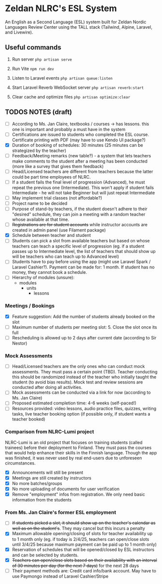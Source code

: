 # Zeldan NLRC's ESL System

An English as a Second Language (ESL) system built for Zeldan Nordic Languages Review Center using the TALL stack (Tailwind, Alpine, Laravel, and Livewire).

## Useful commands
1. Run server
``php artisan serve``

2. Run Vite
``npm run dev``

3. Listen to Laravel events
``php artisan queue:listen``

4. Start Laravel Reverb WebSocket server
``php artisan reverb:start``

5. Clear cache and optimize files
``php artisan optimize:clear``

## TODOS NOTES (draft)
- [ ] According to Ms. Jan Claire, textbooks / courses -> has lessons. this one is important and probably a must have in the system
- [ ] Certifications are issued to students who completed the ESL course. Certificate printing with PDF (may have to use Kendo UI package?)
- [x] Duration of booking of schedules: 30 minutes (25 minutes can be strategized by the teacher)
- [ ] Feedback/Meeting remarks (new table?) - a system that lets teachers make comments to the student after a meeting has been conducted (more like a survey that gives them feedback)
- [ ] Head/Licensed teachers are different from teachers because the latter could be part time employees of NLRC.
- [ ] If a student fails the final level of progression (Advanced), he must repeat the previous one (Intermediate). This won't apply if student fails Intermediate - he will not take Beginner but will just repeat Intermediate
- [ ] May implement trial classes (not affordable?)
- [ ] Project name to be decided
- [ ] Purpose of stand-by teachers, if the student doesn't adhere to their "desired" schedule, they can join a meeting with a random teacher whose available at that time.
- [ ] ~~Registrations are for student accounts~~ while instructor accounts are created in admin panel (use Filament package)
- [x] Schedule between teacher and student
- [ ] Students can pick a slot from available teachers but based on whose teachers can teach a specific level of progression (eg. if a student passes up to Intermediate level, the list of teachers that should show up will be teachers who can teach up to Advanced level)
- [ ] Students have to pay before using the app (might use Laravel Spark / Laravel Cashier?). Payment can be made for: 1 month. If student has no money, they cannot book a schedule.
- [ ] Hierarchy of modules (unsure):
  * modules
    * units
      * lessons

### Meetings / Bookings
- [x] Feature suggestion: Add the number of students already booked on the slot
- [ ] Maximum number of students per meeting slot: 5. Close the slot once its full
- [ ] Rescheduling is allowed up to 2 days after current date (according to Sir Nestor)

### Mock Assessments
- [ ] Head/Licensed teachers are the only ones who can conduct mock assessments. They must pass a certain point (TBD). Teacher conducting this should be randomized instead of the teacher who initially taught the student (to avoid bias results). Mock test and review sessions are conducted after doing all activities.
- [ ] Mock assessments can be conducted via a link for now (according to Ms. Jan Claire)
- [ ] Proposed estimated completion time: 4-6 weeks (self-paced!)
- [ ] Resources provided: video lessons, audio practice files, quizzes, writing tasks, live teacher booking option (if possible only, if student wants a teacher booked)

### Comparison from NLRC-Lumi project

NLRC-Lumi is an old project that focuses on training students (called trainees) before their deployment to Finland. They must pass the courses that would help enhance their skills in the Finnish language. Though the app was finished, it was never used by real end-users due to unforeseen circumstances.

- [x] Announcements will still be present
- [x] Meetings are still created by instructors
- [x] No more batches/groups
- [x] No more uploading of documents for user verification
- [x] Remove "employment" infos from registration. We only need basic information from the students

### From Ms. Jan Claire's former ESL employment
- [ ] ~~If students picked a slot, it should show up on the teacher's calendar as well as on the student's~~. They may cancel but this incurs a penalty
- [x] Maximum allowable opening/closing of slots for teacher availability up to 1 month only (eg. if today is 2/4/25, teachers can open/close slots until 3/4/25 because maximum payment can be paid up to 1 month only)
- [x] Reservation of schedules that will be opened/closed by ESL instructors and can be selected by students.
- [x] ~~Teachers can open/close slots based on their availability with an interval of 30 minutes per day (for the next 7 days)~~ for the next 28 days
- [ ] Their payment methods are: Credit card info/bank account. May have to use Paymongo instead of Laravel Cashier/Stripe

